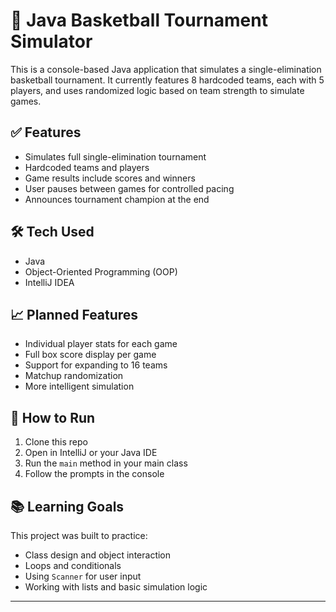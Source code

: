 # 🏀 Java Basketball Tournament Simulator

This is a console-based Java application that simulates a single-elimination basketball tournament. It currently features 8 hardcoded teams, each with 5 players, and uses randomized logic based on team strength to simulate games.

## ✅ Features

- Simulates full single-elimination tournament
- Hardcoded teams and players
- Game results include scores and winners
- User pauses between games for controlled pacing
- Announces tournament champion at the end

## 🛠️ Tech Used

- Java
- Object-Oriented Programming (OOP)
- IntelliJ IDEA

## 📈 Planned Features

- Individual player stats for each game
- Full box score display per game
- Support for expanding to 16 teams
- Matchup randomization
- More intelligent simulation

## 🚀 How to Run

1. Clone this repo
2. Open in IntelliJ or your Java IDE
3. Run the `main` method in your main class
4. Follow the prompts in the console

## 📚 Learning Goals

This project was built to practice:
- Class design and object interaction
- Loops and conditionals
- Using `Scanner` for user input
- Working with lists and basic simulation logic

---


